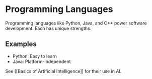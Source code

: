 # Programming Languages

Programming languages like Python, Java, and C++ power software development. Each has unique strengths.

## Examples
- Python: Easy to learn
- Java: Platform-independent

See [[Basics of Artificial Intelligence]] for their use in AI.